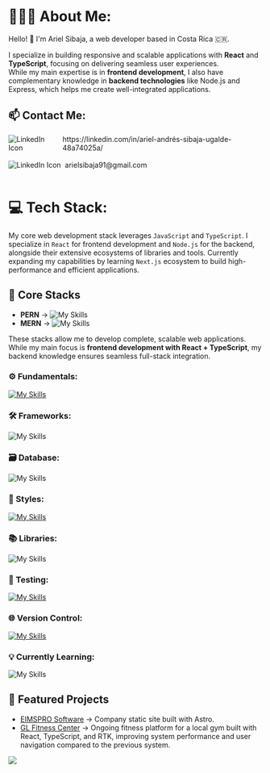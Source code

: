 # 🧑🏼‍💻 About Me:
Hello! 👋 I'm Ariel Sibaja, a web developer based in Costa Rica 🇨🇷.

I specialize in building responsive and scalable applications with **React** and **TypeScript**, focusing on delivering seamless user experiences.  
While my main expertise is in **frontend development**, I also have complementary knowledge in **backend technologies** like Node.js and Express, which helps me create well-integrated applications.


## 📫 Contact Me:
<div style="display: flex; align-items: center; gap: 8px;">
    <img
      src="https://go-skill-icons.vercel.app/api/icons?i=linkedin"
      alt="LinkedIn Icon"
    />
    <a href="https://linkedin.com/in/ariel-andrés-sibaja-ugalde-48a74025a/" style="text-decoration: none;">
        https://linkedin.com/in/ariel-andrés-sibaja-ugalde-48a74025a/
    </a>
</div>
<br>
<div style="display: flex; align-items: center; gap: 8px;">
    <img
      src="https://go-skill-icons.vercel.app/api/icons?i=gmail&theme=light"
      alt="LinkedIn Icon"
    />
    <a href="mailto:arielsibaja91@gmail.com" style="text-decoration: none;">
        arielsibaja91@gmail.com
    </a>
</div>

<br>

# 💻 Tech Stack:

My core web development stack leverages `JavaScript` and `TypeScript`. I specialize in `React` for frontend development and `Node.js` for the backend, alongside their extensive ecosystems of libraries and tools. Currently expanding my capabilities by learning `Next.js` ecosystem to build high-performance and efficient applications.

## 🥞 Core Stacks

- **PERN** →  ![My Skills](https://skillicons.dev/icons?i=postgres,express,react,nodejs)
- **MERN** → ![My Skills](https://skillicons.dev/icons?i=mongo,express,react,nodejs)

These stacks allow me to develop complete, scalable web applications.  
While my main focus is **frontend development with React + TypeScript**, my backend knowledge ensures seamless full-stack integration.

### ⚙️ Fundamentals:

[![My Skills](https://skillicons.dev/icons?i=html,css,js,ts,nodejs)](https://skillicons.dev)

### 🛠️ Frameworks:

![My Skills](https://go-skill-icons.vercel.app/api/icons?i=react,express)

### 🗃️  Database:

![My Skills](https://go-skill-icons.vercel.app/api/icons?i=postgres,mongo)

### 🎨  Styles:

[![My Skills](https://skillicons.dev/icons?i=tailwind,mui,sass)](https://skillicons.dev)

### 📚 Libraries:
![My Skills](https://go-skill-icons.vercel.app/api/icons?i=redux,reactquery)

### 🧪 Testing:

[![My Skills](https://skillicons.dev/icons?i=vitest,cypress)](https://skillicons.dev)

### 🌐 Version Control:

[![My Skills](https://skillicons.dev/icons?i=git,github)](https://skillicons.dev)

### 💡 Currently Learning:  
![My Skills](https://go-skill-icons.vercel.app/api/icons?i=next,gsap)
<br/>

## 🚀 Featured Projects
- [EIMSPRO Software](https://eimsprosoftware.com) → Company static site built with Astro.  
- [GL Fitness Center](https://glfitnesscenter.com) → Ongoing fitness platform for a local gym built with React, TypeScript, and RTK, improving system performance and user navigation compared to the previous system.  


![](https://github-readme-stats.vercel.app/api/top-langs/?username=ArielSibaja91&theme=transparent&hide_border=true&include_all_commits=true&count_private=true&layout=compact)
